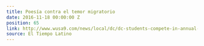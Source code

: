 ```yaml
---
title: Poesía contra el temor migratorio
date: 2016-11-18 00:00:00 Z
position: 65
link: http://www.wusa9.com/news/local/dc/dc-students-compete-in-annual-slam-poetry-competition/353627742
source: El Tiempo Latino
---
```


